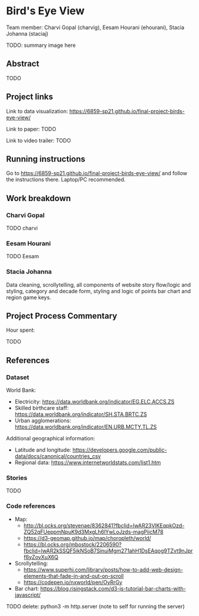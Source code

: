 # Bird's Eye View

Team member: Charvi Gopal (charvig), Eesam Hourani (ehourani), Stacia Johanna (staciaj)

TODO: summary image here

## Abstract
TODO

## Project links
Link to data visualization: https://6859-sp21.github.io/final-project-birds-eye-view/

Link to paper: TODO

Link to video trailer: TODO

## Running instructions
Go to https://6859-sp21.github.io/final-project-birds-eye-view/ and follow the instructions there. Laptop/PC recommended.

## Work breakdown
### Charvi Gopal
TODO charvi

### Eesam Hourani
TODO Eesam

### Stacia Johanna
Data cleaning, scrollytelling, all components of website story flow/logic and styling, category and decade form, styling and logic of points bar chart and region game keys.

## Project Process Commentary
Hour spent:

TODO

## References
### Dataset
World Bank:
- Electricity: https://data.worldbank.org/indicator/EG.ELC.ACCS.ZS
- Skilled birthcare staff: https://data.worldbank.org/indicator/SH.STA.BRTC.ZS
- Urban agglomerations: https://data.worldbank.org/indicator/EN.URB.MCTY.TL.ZS

Additional geographical information:
- Latitude and longitude: https://developers.google.com/public-data/docs/canonical/countries_csv
- Regional data: https://www.internetworldstats.com/list1.htm

### Stories
TODO

### Code references
- Map:
  - http://bl.ocks.org/stevenae/8362841?fbclid=IwAR23VlKEqpkOzd-ZQ52qFUeppmNpuK9d3MxgLh6lYwLoJzds-magPiicM78
  - https://d3-geomap.github.io/map/choropleth/world/
  - https://bl.ocks.org/mbostock/2206590?fbclid=IwAR2kSSQF5ikNSoB7SinuiMgm271ahH1DsEAqog9TZvt9nJprf6yZovXuX6Q
- Scrollytelling: 
  - https://www.superhi.com/library/posts/how-to-add-web-design-elements-that-fade-in-and-out-on-scroll
  - https://codepen.io/nxworld/pen/OyRrGy
- Bar chart: https://blog.risingstack.com/d3-js-tutorial-bar-charts-with-javascript/

TODO delete: python3 -m http.server (note to self for running the server)
